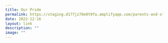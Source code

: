 ```yaml
---
title: Our Pride
permalink: https://staging.d177jz78e0t9fa.amplifyapp.com/parents-and-students/North-Vista-Primary-Alumni/our-pride/
date: 2022-12-16
layout: link
description: ""
image: ""
---
```



